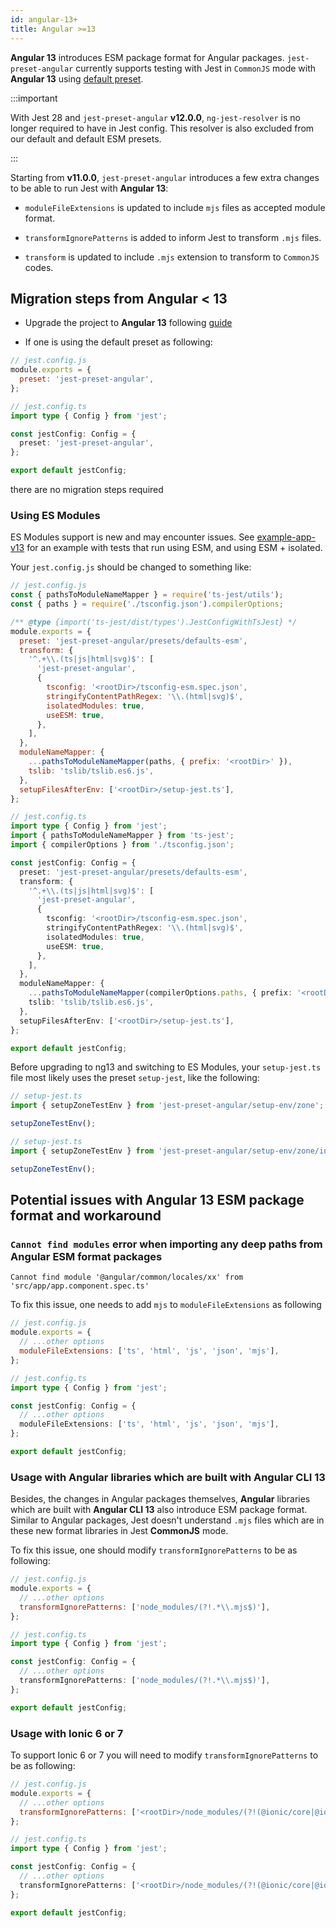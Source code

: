 ```yaml
---
id: angular-13+
title: Angular >=13
---
```


**Angular 13** introduces ESM package format for Angular packages. `jest-preset-angular`
currently supports testing with Jest in `CommonJS` mode with **Angular 13** using [default preset](../getting-started/presets.md).

:::important

With Jest 28 and `jest-preset-angular` **v12.0.0**, `ng-jest-resolver` is no longer required to have in Jest config. This
resolver is also excluded from our default and default ESM presets.

:::

Starting from **v11.0.0**, `jest-preset-angular` introduces a few extra changes to be able to run Jest with **Angular 13**:

- `moduleFileExtensions` is updated to include `mjs` files as accepted module format.

- `transformIgnorePatterns` is added to inform Jest to transform `.mjs` files.

- `transform` is updated to include `.mjs` extension to transform to `CommonJS` codes.

## Migration steps from Angular < 13

- Upgrade the project to **Angular 13** following [guide](https://angular.dev/update-guide/)

- If one is using the default preset as following:

```js tab
// jest.config.js
module.exports = {
  preset: 'jest-preset-angular',
};
```

```ts tab
// jest.config.ts
import type { Config } from 'jest';

const jestConfig: Config = {
  preset: 'jest-preset-angular',
};

export default jestConfig;
```

there are no migration steps required

### Using ES Modules

ES Modules support is new and may encounter issues. See [example-app-v13](https://github.com/thymikee/jest-preset-angular/tree/main/examples/example-app-v13) for an example with tests that run using ESM, and using ESM + isolated.

Your `jest.config.js` should be changed to something like:

```js tab
// jest.config.js
const { pathsToModuleNameMapper } = require('ts-jest/utils');
const { paths } = require('./tsconfig.json').compilerOptions;

/** @type {import('ts-jest/dist/types').JestConfigWithTsJest} */
module.exports = {
  preset: 'jest-preset-angular/presets/defaults-esm',
  transform: {
    '^.+\\.(ts|js|html|svg)$': [
      'jest-preset-angular',
      {
        tsconfig: '<rootDir>/tsconfig-esm.spec.json',
        stringifyContentPathRegex: '\\.(html|svg)$',
        isolatedModules: true,
        useESM: true,
      },
    ],
  },
  moduleNameMapper: {
    ...pathsToModuleNameMapper(paths, { prefix: '<rootDir>' }),
    tslib: 'tslib/tslib.es6.js',
  },
  setupFilesAfterEnv: ['<rootDir>/setup-jest.ts'],
};
```

```ts tab
// jest.config.ts
import type { Config } from 'jest';
import { pathsToModuleNameMapper } from 'ts-jest';
import { compilerOptions } from './tsconfig.json';

const jestConfig: Config = {
  preset: 'jest-preset-angular/presets/defaults-esm',
  transform: {
    '^.+\\.(ts|js|html|svg)$': [
      'jest-preset-angular',
      {
        tsconfig: '<rootDir>/tsconfig-esm.spec.json',
        stringifyContentPathRegex: '\\.(html|svg)$',
        isolatedModules: true,
        useESM: true,
      },
    ],
  },
  moduleNameMapper: {
    ...pathsToModuleNameMapper(compilerOptions.paths, { prefix: '<rootDir>' }),
    tslib: 'tslib/tslib.es6.js',
  },
  setupFilesAfterEnv: ['<rootDir>/setup-jest.ts'],
};

export default jestConfig;
```

Before upgrading to ng13 and switching to ES Modules, your `setup-jest.ts` file most likely uses the preset `setup-jest`, like the following:

```ts tab={"label":"TypeScript CJS"}
// setup-jest.ts
import { setupZoneTestEnv } from 'jest-preset-angular/setup-env/zone';

setupZoneTestEnv();
```

```ts tab={"label":"TypeScript ESM"}
// setup-jest.ts
import { setupZoneTestEnv } from 'jest-preset-angular/setup-env/zone/index.mjs';

setupZoneTestEnv();
```

## Potential issues with Angular 13 ESM package format and workaround

### `Cannot find modules` error when importing any deep paths from Angular ESM format packages

```
Cannot find module '@angular/common/locales/xx' from 'src/app/app.component.spec.ts'
```

To fix this issue, one needs to add `mjs` to `moduleFileExtensions` as following

```js tab
// jest.config.js
module.exports = {
  // ...other options
  moduleFileExtensions: ['ts', 'html', 'js', 'json', 'mjs'],
};
```

```ts tab
// jest.config.ts
import type { Config } from 'jest';

const jestConfig: Config = {
  // ...other options
  moduleFileExtensions: ['ts', 'html', 'js', 'json', 'mjs'],
};

export default jestConfig;
```

### Usage with Angular libraries which are built with Angular CLI 13

Besides, the changes in Angular packages themselves, **Angular** libraries which are built with **Angular CLI 13** also introduce
ESM package format. Similar to Angular packages, Jest doesn't understand `.mjs` files which are in these new format
libraries in Jest **CommonJS** mode.

To fix this issue, one should modify `transformIgnorePatterns` to be as following:

```js tab
// jest.config.js
module.exports = {
  // ...other options
  transformIgnorePatterns: ['node_modules/(?!.*\\.mjs$)'],
};
```

```ts tab
// jest.config.ts
import type { Config } from 'jest';

const jestConfig: Config = {
  // ...other options
  transformIgnorePatterns: ['node_modules/(?!.*\\.mjs$)'],
};

export default jestConfig;
```

### Usage with Ionic 6 or 7

To support Ionic 6 or 7 you will need to modify `transformIgnorePatterns` to be as following:

```js tab
// jest.config.js
module.exports = {
  // ...other options
  transformIgnorePatterns: ['<rootDir>/node_modules/(?!(@ionic/core|@ionic/angular|@stencil/core|.*\\.mjs$))'],
};
```

```ts tab
// jest.config.ts
import type { Config } from 'jest';

const jestConfig: Config = {
  // ...other options
  transformIgnorePatterns: ['<rootDir>/node_modules/(?!(@ionic/core|@ionic/angular|@stencil/core|.*\\.mjs$))'],
};

export default jestConfig;
```
